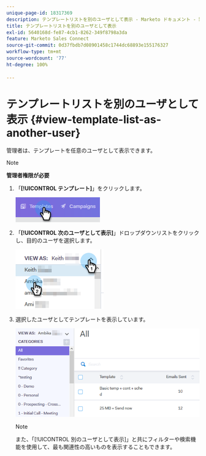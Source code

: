 ```yaml
---
unique-page-id: 18317369
description: テンプレートリストを別のユーザとして表示 - Marketo ドキュメント - 製品ドキュメント
title: テンプレートリストを別のユーザとして表示
exl-id: 5640168d-fe87-4cb1-8262-349f8798a3da
feature: Marketo Sales Connect
source-git-commit: 0d37fbdb7d08901458c1744dc68893e155176327
workflow-type: tm+mt
source-wordcount: '77'
ht-degree: 100%

---
```


# テンプレートリストを別のユーザとして表示 {#view-template-list-as-another-user}

管理者は、テンプレートを任意のユーザとして表示できます。

>[!NOTE]
>
>**管理者権限が必要**

1. 「**[!UICONTROL テンプレート]**」をクリックします。

   ![](assets/one.png)

1. 「**[!UICONTROL 次のユーザとして表示]**」ドロップダウンリストをクリックし、目的のユーザを選択します。

   ![](assets/two.png)

1. 選択したユーザとしてテンプレートを表示しています。

   ![](assets/three.png)

   >[!NOTE]
   >
   >また、「[!UICONTROL 別のユーザとして表示]」と共にフィルターや検索機能を使用して、最も関連性の高いものを表示することもできます。
